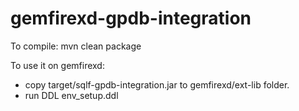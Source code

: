 gemfirexd-gpdb-integration
=====================

To compile: mvn clean package

To use it on gemfirexd:

- copy target/sqlf-gpdb-integration.jar to gemfirexd/ext-lib folder.
- run DDL env_setup.ddl

